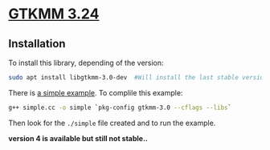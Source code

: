 # [GTKMM 3.24](https://developer-old.gnome.org/gtkmm-tutorial/3.24/)

## Installation

To install this library, depending of the version:

```Bash
sudo apt install libgtkmm-3.0-dev  #Will install the last stable version within version 3
```

There is [a simple example](https://developer-old.gnome.org/gtkmm-tutorial/3.24/sec-basics-simple-example.html.en). To complile this example:

```Bash
g++ simple.cc -o simple `pkg-config gtkmm-3.0 --cflags --libs`
```

Then look for the `./simple` file created and  to run the example.

**version 4 is available but still not stable..**

